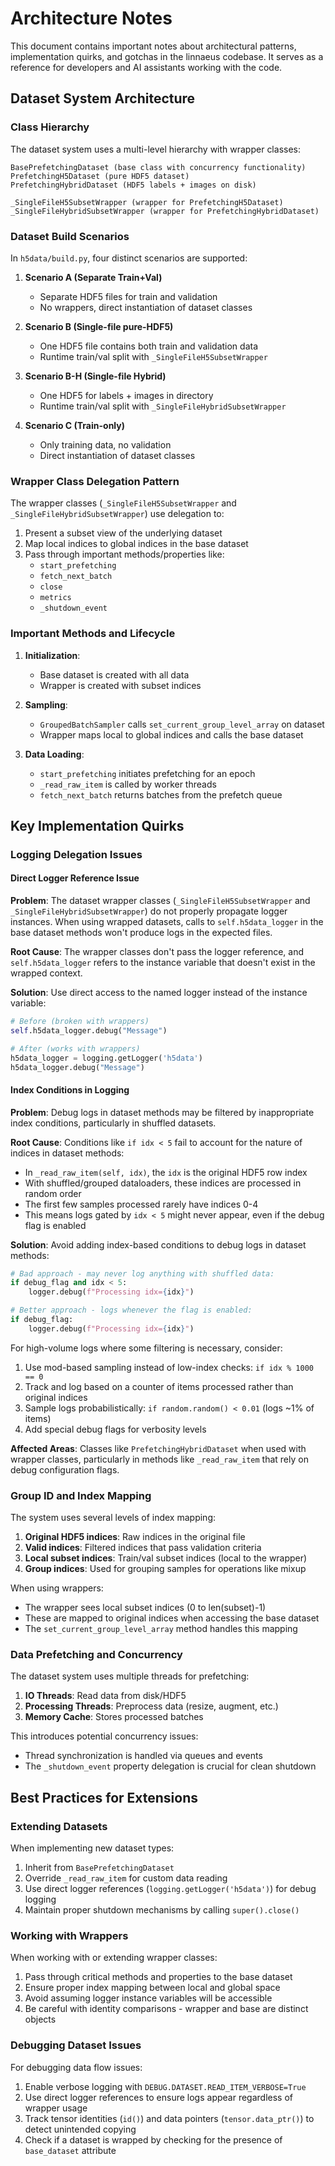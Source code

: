 # Architecture Notes

This document contains important notes about architectural patterns, implementation quirks, and gotchas in the linnaeus codebase. It serves as a reference for developers and AI assistants working with the code.

## Dataset System Architecture

### Class Hierarchy

The dataset system uses a multi-level hierarchy with wrapper classes:

```
BasePrefetchingDataset (base class with concurrency functionality)
PrefetchingH5Dataset (pure HDF5 dataset)
PrefetchingHybridDataset (HDF5 labels + images on disk)
    
_SingleFileH5SubsetWrapper (wrapper for PrefetchingH5Dataset)
_SingleFileHybridSubsetWrapper (wrapper for PrefetchingHybridDataset)
```

### Dataset Build Scenarios

In `h5data/build.py`, four distinct scenarios are supported:

1. **Scenario A (Separate Train+Val)**
   - Separate HDF5 files for train and validation
   - No wrappers, direct instantiation of dataset classes

2. **Scenario B (Single-file pure-HDF5)**
   - One HDF5 file contains both train and validation data
   - Runtime train/val split with `_SingleFileH5SubsetWrapper`

3. **Scenario B-H (Single-file Hybrid)**
   - One HDF5 for labels + images in directory
   - Runtime train/val split with `_SingleFileHybridSubsetWrapper`

4. **Scenario C (Train-only)**
   - Only training data, no validation
   - Direct instantiation of dataset classes

### Wrapper Class Delegation Pattern

The wrapper classes (`_SingleFileH5SubsetWrapper` and `_SingleFileHybridSubsetWrapper`) use delegation to:

1. Present a subset view of the underlying dataset
2. Map local indices to global indices in the base dataset
3. Pass through important methods/properties like:
   - `start_prefetching`
   - `fetch_next_batch`
   - `close`
   - `metrics`
   - `_shutdown_event`

### Important Methods and Lifecycle

1. **Initialization**:
   - Base dataset is created with all data
   - Wrapper is created with subset indices

2. **Sampling**:
   - `GroupedBatchSampler` calls `set_current_group_level_array` on dataset
   - Wrapper maps local to global indices and calls the base dataset

3. **Data Loading**:
   - `start_prefetching` initiates prefetching for an epoch
   - `_read_raw_item` is called by worker threads
   - `fetch_next_batch` returns batches from the prefetch queue

## Key Implementation Quirks

### Logging Delegation Issues

#### Direct Logger Reference Issue

**Problem**: The dataset wrapper classes (`_SingleFileH5SubsetWrapper` and `_SingleFileHybridSubsetWrapper`) do not properly propagate logger instances. When using wrapped datasets, calls to `self.h5data_logger` in the base dataset methods won't produce logs in the expected files.

**Root Cause**: The wrapper classes don't pass the logger reference, and `self.h5data_logger` refers to the instance variable that doesn't exist in the wrapped context.

**Solution**: Use direct access to the named logger instead of the instance variable:

```python
# Before (broken with wrappers)
self.h5data_logger.debug("Message")

# After (works with wrappers)
h5data_logger = logging.getLogger('h5data')
h5data_logger.debug("Message")
```

#### Index Conditions in Logging

**Problem**: Debug logs in dataset methods may be filtered by inappropriate index conditions, particularly in shuffled datasets.

**Root Cause**: Conditions like `if idx < 5` fail to account for the nature of indices in dataset methods:
- In `_read_raw_item(self, idx)`, the `idx` is the original HDF5 row index 
- With shuffled/grouped dataloaders, these indices are processed in random order
- The first few samples processed rarely have indices 0-4
- This means logs gated by `idx < 5` might never appear, even if the debug flag is enabled

**Solution**: Avoid adding index-based conditions to debug logs in dataset methods:

```python
# Bad approach - may never log anything with shuffled data:
if debug_flag and idx < 5:
    logger.debug(f"Processing idx={idx}")

# Better approach - logs whenever the flag is enabled:
if debug_flag:
    logger.debug(f"Processing idx={idx}")
```

For high-volume logs where some filtering is necessary, consider:
1. Use mod-based sampling instead of low-index checks: `if idx % 1000 == 0`
2. Track and log based on a counter of items processed rather than original indices
3. Sample logs probabilistically: `if random.random() < 0.01` (logs ~1% of items)
4. Add special debug flags for verbosity levels

**Affected Areas**: Classes like `PrefetchingHybridDataset` when used with wrapper classes, particularly in methods like `_read_raw_item` that rely on debug configuration flags.

### Group ID and Index Mapping

The system uses several levels of index mapping:

1. **Original HDF5 indices**: Raw indices in the original file
2. **Valid indices**: Filtered indices that pass validation criteria
3. **Local subset indices**: Train/val subset indices (local to the wrapper)
4. **Group indices**: Used for grouping samples for operations like mixup

When using wrappers:
- The wrapper sees local subset indices (0 to len(subset)-1)
- These are mapped to original indices when accessing the base dataset
- The `set_current_group_level_array` method handles this mapping

### Data Prefetching and Concurrency

The dataset system uses multiple threads for prefetching:

1. **IO Threads**: Read data from disk/HDF5
2. **Processing Threads**: Preprocess data (resize, augment, etc.)
3. **Memory Cache**: Stores processed batches

This introduces potential concurrency issues:
- Thread synchronization is handled via queues and events
- The `_shutdown_event` property delegation is crucial for clean shutdown

## Best Practices for Extensions

### Extending Datasets

When implementing new dataset types:

1. Inherit from `BasePrefetchingDataset`
2. Override `_read_raw_item` for custom data reading
3. Use direct logger references (`logging.getLogger('h5data')`) for debug logging
4. Maintain proper shutdown mechanisms by calling `super().close()`

### Working with Wrappers

When working with or extending wrapper classes:

1. Pass through critical methods and properties to the base dataset
2. Ensure proper index mapping between local and global space
3. Avoid assuming logger instance variables will be accessible
4. Be careful with identity comparisons - wrapper and base are distinct objects

### Debugging Dataset Issues

For debugging data flow issues:

1. Enable verbose logging with `DEBUG.DATASET.READ_ITEM_VERBOSE=True`
2. Use direct logger references to ensure logs appear regardless of wrapper usage
3. Track tensor identities (`id()`) and data pointers (`tensor.data_ptr()`) to detect unintended copying
4. Check if a dataset is wrapped by checking for the presence of `base_dataset` attribute